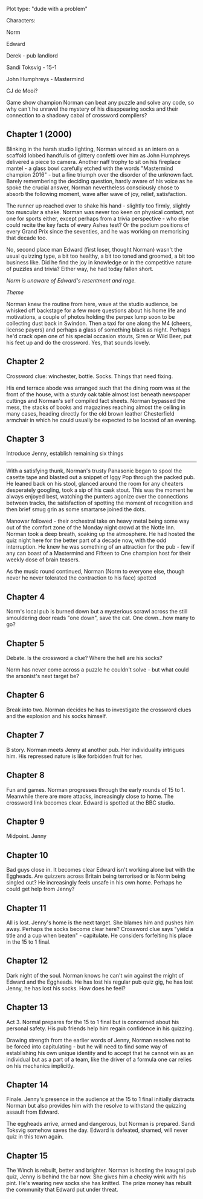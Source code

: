 Plot type: "dude with a problem"

Characters:

Norm

Edward

Derek - pub landlord

Sandi Toksvig - 15-1

John Humphreys - Mastermind

CJ de Mooi?


Game show champion Norman can beat any puzzle and solve any code, so why can't he unravel the mystery of his disappearing socks and their connection to a shadowy cabal of crossword compilers?

## Chapter 1 (2000)

Blinking in the harsh studio lighting, Norman winced as an intern on a scaffold lobbed handfulls of glittery confetti over him as John Humphreys delivered a piece to camera. Another naff trophy to sit on his fireplace mantel - a glass bowl carefully etched with the words "Mastermind champion 2016" - but a fine triumph over the disorder of the unknown fact. Barely remembering the deciding question, hardly aware of his voice as he spoke the crucial answer, Norman nevertheless consciously chose to absorb the following moment, wave after wave of joy, relief, satisfaction.

The runner up reached over to shake his hand - slightly too firmly, slightly too muscular a shake. Norman was never too keen on physical contact, not one for sports either, except perhaps from a trivia perspective - who else could recite the key facts of every Ashes test? Or the podium positions of every Grand Prix since the seventies, and he was working on memorising that decade too.

No, second place man Edward (first loser, thought Norman) wasn't the usual quizzing type, a bit too healthy, a bit too toned and groomed, a bit too business like. Did he find the joy in knowledge or in the competitive nature of puzzles and trivia? Either way, he had today fallen short.

*Norm is unaware of Edward's resentment and rage.*

*Theme*

Norman knew the routine from here, wave at the studio audience, be whisked off backstage for a few more questions about his home life and motivations, a couple of photos holding the perpex lump soon to be collecting dust back in Swindon. Then a taxi for one along the M4 (cheers, license payers) and perhaps a glass of something black as night. Perhaps he'd crack open one of his special occasion stouts, Siren or Wild Beer, put his feet up and do the crossword. Yes, that sounds lovely.

## Chapter 2

Crossword clue: winchester, bottle. Socks. Things that need fixing.

His end terrace abode was arranged such that the dining room was at the front of the house, with a sturdy oak table almost lost beneath newspaper cuttings and Norman's self compiled fact sheets. Norman bypassed the mess, the stacks of books and magazines reaching almost the ceiling in many cases, heading directly for the old brown leather Chesterfield armchair in which he could usually be expected to be located of an evening.

## Chapter 3

Introduce Jenny, establish remaining six things

***

With a satisfying thunk, Norman's trusty Panasonic began to spool the casette tape and blasted out a snippet of Iggy Pop through the packed pub. He leaned back on his stool, glanced around the room for any cheaters desperately googling, took a sip of his cask stout. This was the moment he always enjoyed best, watching the punters agonize over the connections between tracks, the satisfaction of spotting the moment of recognition and then brief smug grin as some smartarse joined the dots.

Manowar followed - their orchestral take on heavy metal being some way out of the comfort zone of the Monday night crowd at the Notte Inn. Norman took a deep breath, soaking up the atmosphere. He had hosted the quiz night here for the better part of a decade now, with the odd interruption. He knew he was something of an attraction for the pub - few if any can boast of a Mastermind and Fifteen to One champion host for their weekly dose of brain teasers.

As the music round continued, Norman (Norm to everyone else, though never he never tolerated the contraction to his face) spotted

## Chapter 4

Norm's local pub is burned down but a mysterious scrawl across the still smouldering door reads "one down", save the cat. One down...how many to go?

## Chapter 5

Debate. Is the crossword a clue? Where the hell are his socks?

Norm has never come across a puzzle he couldn't solve - but what could the arsonist's next target be?

## Chapter 6

Break into two. Norman decides he has to investigate the crossword clues and the explosion and his socks himself.

## Chapter 7

B story. Norman meets Jenny at another pub. Her individuality intrigues him. His repressed nature is like forbidden fruit for her. 

## Chapter 8

Fun and games. Norman progresses through the early rounds of 15 to 1. Meanwhile there are more attacks, increasingly close to home. The crossword link becomes clear. Edward is spotted at the BBC studio.

## Chapter 9

Midpoint. Jenny

## Chapter 10

Bad guys close in. It becomes clear Edward isn't working alone but with the Eggheads. Are quizzers across Britain being terrorised or is Norm being singled out? He increasingly feels unsafe in his own home. Perhaps he could get help from Jenny?

## Chapter 11

All is lost. Jenny's home is the next target. She blames him and pushes him away. Perhaps the socks become clear here? Crossword clue says "yield a title and a cup when beaten" - capitulate. He considers forfeiting his place in the 15 to 1 final.

## Chapter 12

Dark night of the soul. Norman knows he can't win against the might of Edward and the Eggheads. He has lost his regular pub quiz gig, he has lost Jenny, he has lost his socks. How does he feel?

## Chapter 13

Act 3. Normal prepares for the 15 to 1 final but is concerned about his personal safety. His pub friends help him regain confidence in his quizzing. 

Drawing strength from the earlier words of Jenny, Norman resolves not to be forced into capitulating - but he will need to find some way of establishing his own unique identity and to accept that he cannot win as an individual but as a part of a team, like the driver of a formula one car relies on his mechanics implicitly.

## Chapter 14

Finale. Jenny's presence in the audience at the 15 to 1 final initially distracts Norman but also provides him with the resolve to withstand the quizzing assault from Edward.

The eggheads arrive, armed and dangerous, but Norman is prepared. Sandi Toksvig somehow saves the day. Edward is defeated, shamed, will never quiz in this town again.

## Chapter 15

The Winch is rebuilt, better and brighter. Norman is hosting the inaugral pub quiz, Jenny is behind the bar now. She gives him a cheeky wink with his pint. He's wearing new socks she has knitted. The prize money has rebuilt the community that Edward put under threat.
